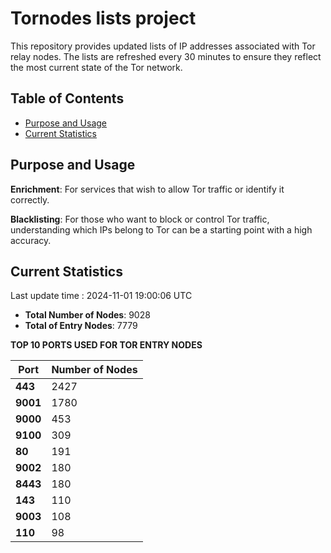 # Tornodes lists project

This repository provides updated lists of IP addresses associated with Tor relay nodes. The lists are refreshed every 30 minutes to ensure they reflect the most current state of the Tor network.

## Table of Contents

- [Purpose and Usage](#purpose-and-usage)
- [Current Statistics](#current-statistics)


## Purpose and Usage

**Enrichment**: For services that wish to allow Tor traffic or identify it correctly.

**Blacklisting**: For those who want to block or control Tor traffic, understanding which IPs belong to Tor can be a starting point with a high accuracy.

## Current Statistics

Last update time : 2024-11-01 19:00:06 UTC

- **Total Number of Nodes**: 9028
- **Total of Entry Nodes**: 7779

**TOP 10 PORTS USED FOR TOR ENTRY NODES**

| **Port** | **Number of Nodes** |
|------|-----------------|
| **443**   | 2427  |
| **9001**   | 1780  |
| **9000**   | 453  |
| **9100**   | 309  |
| **80**   | 191  |
| **9002**   | 180  |
| **8443**   | 180  |
| **143**   | 110  |
| **9003**   | 108  |
| **110**   | 98  |

